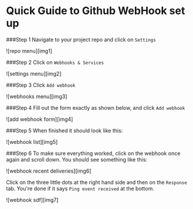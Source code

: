 Quick Guide to Github WebHook set up
====================================

###Step 1
Navigate to your project repo and click on `Settings`

![repo menu][img1]

###Step 2
Click on `Webhooks & Services`

![settings menu][img2]

###Step 3
Click `Add webhook`

![webhooks menu][img3]

###Step 4
Fill out the form exactly as shown below, and click `Add webhook`

![add webhook form][img4]

###Step 5
When finished it should look like this:

![webhook list][img5]

###Step 6
To make sure everything worked, click on the webhook once again and scroll down. You should see something like this:

![webhook recent deliveries][img6]

Click on the three little dots at the right hand side and then on the `Response` tab. You're done if it says `Ping
event received` at the bottom.

![webhook sdf][img7]

